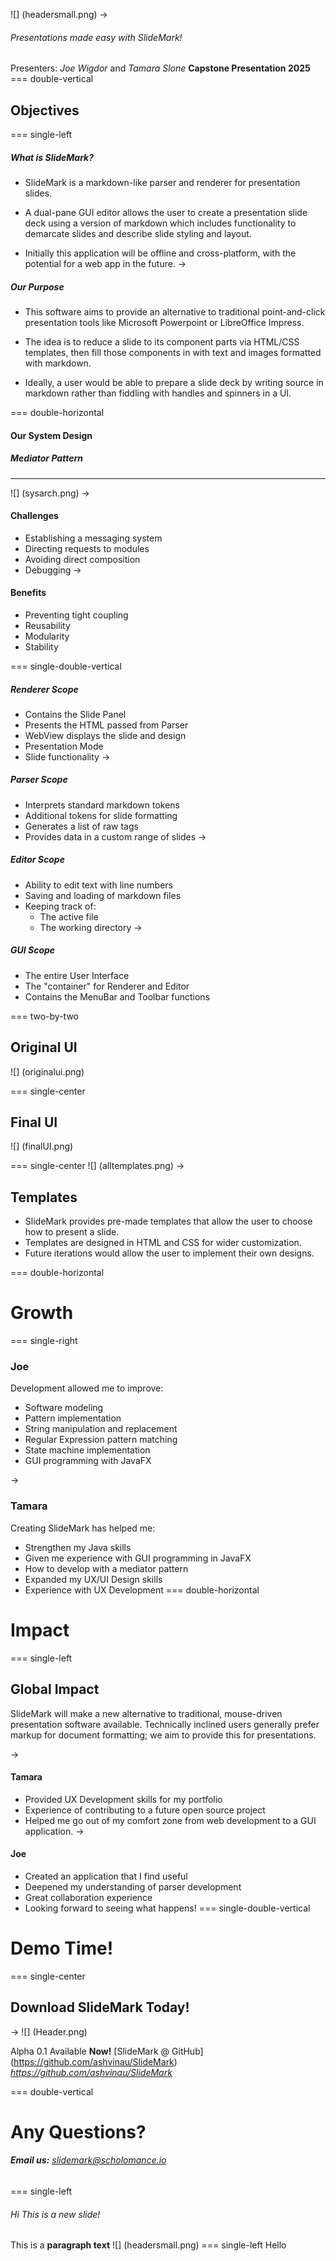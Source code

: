 ![] (headersmall.png)
->
###### Presentations made easy with SlideMark!
Presenters: _Joe Wigdor_ and _Tamara Slone_
**Capstone Presentation 2025**
=== double-vertical
## Objectives

=== single-left

##### What is SlideMark?
- SlideMark is a markdown-like parser and renderer for presentation slides.

- A dual-pane GUI editor allows the user to create a presentation slide deck using a version of markdown which includes functionality to demarcate slides and describe slide styling and layout.

- Initially this application will be offline and cross-platform, with the potential for a web app in the future. 
->
##### Our Purpose
- This software aims to provide an alternative to traditional point-and-click presentation tools like Microsoft Powerpoint or LibreOffice Impress. 
- The idea is to reduce a slide to its component parts via HTML/CSS templates, then fill those components in with text and images formatted with markdown. 

- Ideally, a user would be able to prepare a slide deck by writing source in markdown rather than fiddling with handles and spinners in a UI.

=== double-horizontal
#### Our System Design 
##### Mediator Pattern
---
![] (sysarch.png)
->

#### Challenges
- Establishing a messaging system
- Directing requests to modules
- Avoiding direct composition
- Debugging
->

#### Benefits
- Preventing tight coupling
- Reusability
- Modularity
- Stability

=== single-double-vertical


##### Renderer Scope
- Contains the Slide Panel
- Presents the HTML passed from Parser
- WebView displays the slide and design
- Presentation Mode
- Slide functionality
->

##### Parser Scope
- Interprets standard markdown tokens
- Additional tokens for slide formatting
- Generates a list of raw tags
- Provides data in a custom range of slides
->
##### Editor Scope
- Ability to edit text with line numbers
- Saving and loading of markdown files
- Keeping track of:
	- The active file
	- The working directory
->
##### GUI Scope
- The entire User Interface 
- The "container" for Renderer and Editor 
- Contains the MenuBar and Toolbar functions

=== two-by-two
## Original UI
![] (originalui.png)

=== single-center
## Final UI
![] (finalUI.png)

=== single-center
![] (alltemplates.png)
->
## Templates
- SlideMark provides pre-made templates that allow the user to choose how to present a slide.
- Templates are designed in HTML and CSS for wider customization.
- Future iterations would allow the user to implement their own designs.

=== double-horizontal

# Growth

=== single-right
### Joe
Development allowed me to improve:
- Software modeling
- Pattern implementation
- String manipulation and replacement
- Regular Expression pattern matching
- State machine implementation
- GUI programming with JavaFX

->
### Tamara

Creating SlideMark has helped me:
- Strengthen my Java skills
- Given me experience with GUI programming in JavaFX
- How to develop with a mediator pattern
- Expanded my UX/UI Design skills
- Experience with UX Development
=== double-horizontal

# Impact
=== single-left
## Global Impact
SlideMark will make a new alternative to traditional, mouse-driven presentation software available. Technically inclined users generally prefer markup for document formatting; we aim to provide this for presentations.

->
#### Tamara
- Provided UX Development skills for my portfolio
- Experience of contributing to a future open source project
- Helped me go out of my comfort zone from web development to a GUI application.
->
#### Joe 
- Created an application that I find useful
- Deepened my understanding of parser development
- Great collaboration experience
- Looking forward to seeing what happens!
=== single-double-vertical

# Demo Time!
=== single-center
## Download SlideMark Today!

->
![] (Header.png)

Alpha 0.1 Available **Now!**
[SlideMark @ GitHub] (https://github.com/ashvinau/SlideMark)
*https://github.com/ashvinau/SlideMark*


=== double-vertical
# Any Questions?
###### **Email us:** slidemark@scholomance.io
=== single-left
###### Hi This is a new slide!
This is a **paragraph text**
![] (headersmall.png)
=== single-left
Hello 
